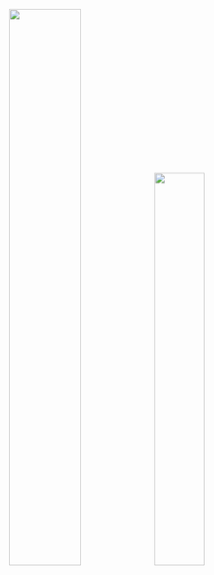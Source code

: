 <div align="center">
<p>
  <span style="min-width: 500px" ><img width="50%" src="https://github-readme-stats.vercel.app/api?username=walidhachki&theme=onedark&show_icons=true" /></span>
  <span style="min-width: 500px" ><img width="42%" src="https://github-readme-stats.vercel.app/api/top-langs/?username=walidhachki&layout=compact&theme=onedark" /></span>
</p>
